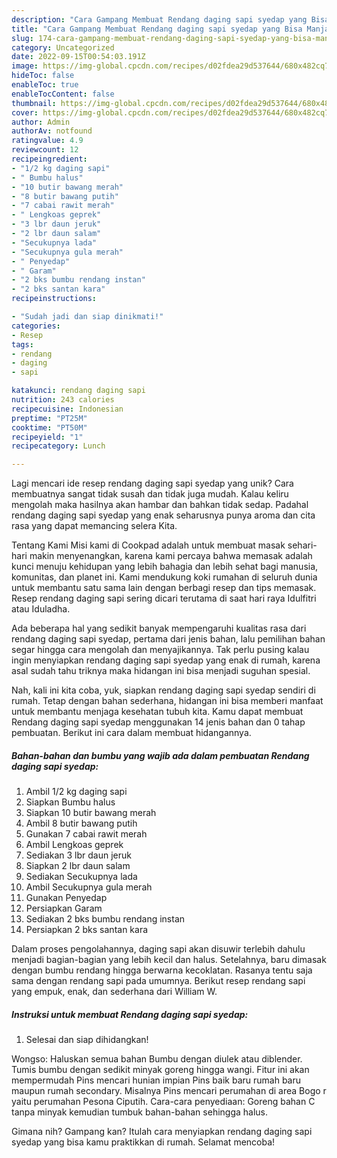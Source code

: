 ```yaml
---
description: "Cara Gampang Membuat Rendang daging sapi syedap yang Bisa Manjain Lidah"
title: "Cara Gampang Membuat Rendang daging sapi syedap yang Bisa Manjain Lidah"
slug: 174-cara-gampang-membuat-rendang-daging-sapi-syedap-yang-bisa-manjain-lidah
category: Uncategorized
date: 2022-09-15T00:54:03.191Z
image: https://img-global.cpcdn.com/recipes/d02fdea29d537644/680x482cq70/rendang-daging-sapi-syedap-foto-resep-utama.jpg
hideToc: false
enableToc: true
enableTocContent: false
thumbnail: https://img-global.cpcdn.com/recipes/d02fdea29d537644/680x482cq70/rendang-daging-sapi-syedap-foto-resep-utama.jpg
cover: https://img-global.cpcdn.com/recipes/d02fdea29d537644/680x482cq70/rendang-daging-sapi-syedap-foto-resep-utama.jpg
author: Admin
authorAv: notfound
ratingvalue: 4.9
reviewcount: 12
recipeingredient:
- "1/2 kg daging sapi"
- " Bumbu halus"
- "10 butir bawang merah"
- "8 butir bawang putih"
- "7 cabai rawit merah"
- " Lengkoas geprek"
- "3 lbr daun jeruk"
- "2 lbr daun salam"
- "Secukupnya lada"
- "Secukupnya gula merah"
- " Penyedap"
- " Garam"
- "2 bks bumbu rendang instan"
- "2 bks santan kara"
recipeinstructions:

- "Sudah jadi dan siap dinikmati!"
categories:
- Resep
tags:
- rendang
- daging
- sapi

katakunci: rendang daging sapi 
nutrition: 243 calories
recipecuisine: Indonesian
preptime: "PT25M"
cooktime: "PT50M"
recipeyield: "1"
recipecategory: Lunch

---
```





Lagi mencari ide resep rendang daging sapi syedap yang unik? Cara membuatnya sangat tidak susah dan tidak juga mudah. Kalau keliru mengolah maka hasilnya akan hambar dan bahkan tidak sedap. Padahal rendang daging sapi syedap yang enak seharusnya punya aroma dan cita rasa yang dapat memancing selera Kita.





Tentang Kami Misi kami di Cookpad adalah untuk membuat masak sehari-hari makin menyenangkan, karena kami percaya bahwa memasak adalah kunci menuju kehidupan yang lebih bahagia dan lebih sehat bagi manusia, komunitas, dan planet ini. Kami mendukung koki rumahan di seluruh dunia untuk membantu satu sama lain dengan berbagi resep dan tips memasak. Resep rendang daging sapi sering dicari terutama di saat hari raya Idulfitri atau Iduladha.

Ada beberapa hal yang sedikit banyak mempengaruhi kualitas rasa dari rendang daging sapi syedap, pertama dari jenis bahan, lalu pemilihan bahan segar hingga cara mengolah dan menyajikannya. Tak perlu pusing kalau ingin menyiapkan rendang daging sapi syedap yang enak di rumah, karena asal sudah tahu triknya maka hidangan ini bisa menjadi suguhan spesial.






Nah, kali ini kita coba, yuk, siapkan rendang daging sapi syedap sendiri di rumah. Tetap dengan bahan sederhana, hidangan ini bisa memberi manfaat untuk membantu menjaga kesehatan tubuh kita. Kamu dapat membuat Rendang daging sapi syedap menggunakan 14 jenis bahan dan 0 tahap pembuatan. Berikut ini cara dalam membuat hidangannya.

<!--inarticleads1-->

##### Bahan-bahan dan bumbu yang wajib ada dalam pembuatan Rendang daging sapi syedap:

1. Ambil 1/2 kg daging sapi
1. Siapkan  Bumbu halus
1. Siapkan 10 butir bawang merah
1. Ambil 8 butir bawang putih
1. Gunakan 7 cabai rawit merah
1. Ambil  Lengkoas geprek
1. Sediakan 3 lbr daun jeruk
1. Siapkan 2 lbr daun salam
1. Sediakan Secukupnya lada
1. Ambil Secukupnya gula merah
1. Gunakan  Penyedap
1. Persiapkan  Garam
1. Sediakan 2 bks bumbu rendang instan
1. Persiapkan 2 bks santan kara


Dalam proses pengolahannya, daging sapi akan disuwir terlebih dahulu menjadi bagian-bagian yang lebih kecil dan halus. Setelahnya, baru dimasak dengan bumbu rendang hingga berwarna kecoklatan. Rasanya tentu saja sama dengan rendang sapi pada umumnya. Berikut resep rendang sapi yang empuk, enak, dan sederhana dari William W. 

<!--inarticleads2-->

##### Instruksi untuk membuat Rendang daging sapi syedap:


1. Selesai dan siap dihidangkan!

Wongso: Haluskan semua bahan Bumbu dengan diulek atau diblender. Tumis bumbu dengan sedikit minyak goreng hingga wangi. Fitur ini akan mempermudah Pins mencari hunian impian Pins baik baru rumah baru maupun rumah secondary. Misalnya Pins mencari perumahan di area Bogo r yaitu perumahan Pesona Ciputih. Cara-cara penyediaan: Goreng bahan C tanpa minyak kemudian tumbuk bahan-bahan sehingga halus. 

Gimana nih? Gampang kan? Itulah cara menyiapkan rendang daging sapi syedap yang bisa kamu praktikkan di rumah. Selamat mencoba!
